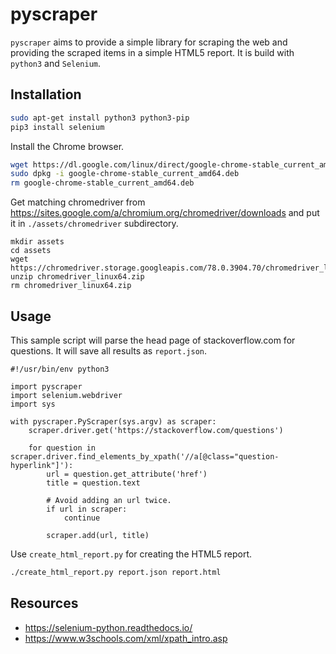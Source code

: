 # pyscraper

`pyscraper` aims to provide a simple library for scraping the web and providing
the scraped items in a simple HTML5 report. It is build with `python3` and `Selenium`.

## Installation

```bash
sudo apt-get install python3 python3-pip
pip3 install selenium
```

Install the Chrome browser.

```bash
wget https://dl.google.com/linux/direct/google-chrome-stable_current_amd64.deb
sudo dpkg -i google-chrome-stable_current_amd64.deb
rm google-chrome-stable_current_amd64.deb
```

Get matching chromedriver from https://sites.google.com/a/chromium.org/chromedriver/downloads and put it in `./assets/chromedriver` subdirectory.

```
mkdir assets
cd assets
wget https://chromedriver.storage.googleapis.com/78.0.3904.70/chromedriver_linux64.zip
unzip chromedriver_linux64.zip
rm chromedriver_linux64.zip
```

## Usage

This sample script will parse the head page of stackoverflow.com for questions.
It will save all results as `report.json`.

```python3
#!/usr/bin/env python3

import pyscraper
import selenium.webdriver
import sys

with pyscraper.PyScraper(sys.argv) as scraper:
    scraper.driver.get('https://stackoverflow.com/questions')

    for question in scraper.driver.find_elements_by_xpath('//a[@class="question-hyperlink"]'):
        url = question.get_attribute('href')
        title = question.text

        # Avoid adding an url twice.
        if url in scraper:
            continue

        scraper.add(url, title)
```

Use `create_html_report.py` for creating the HTML5 report.
```bash
./create_html_report.py report.json report.html
```

## Resources

* https://selenium-python.readthedocs.io/
* https://www.w3schools.com/xml/xpath_intro.asp
